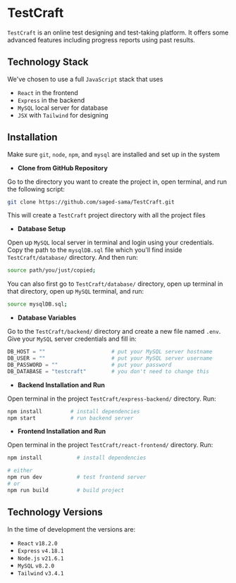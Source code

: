# TestCraft

`TestCraft` is an online test designing and test-taking platform. It offers some advanced features including progress reports using past results.

## Technology Stack

We've chosen to use a full `JavaScript` stack that uses

- `React` in the frontend
- `Express` in the backend
- `MySQL` local server for database
- `JSX` with `Tailwind` for designing


## Installation

Make sure `git`, `node`, `npm`, and `mysql` are installed and set up in the system

- <b>Clone from GitHub Repository</b> <br>

Go to the directory you want to create the project in, open terminal, and run the following script:
```bash
git clone https://github.com/saged-sama/TestCraft.git
```
This will create a `TestCraft` project directory with all the project files

- <b>Database Setup</b> <br>

Open up `MySQL` local server in terminal and login using your credentials. Copy the path to the `mysqlDB.sql` file which you'll find inside `TestCraft/database/` directory. And then run:
```bash
source path/you/just/copied;
```

You can also first go to `TestCraft/database/` directory, open up terminal in that directory, open up `MySQL` terminal, and run:
```bash
source mysqlDB.sql;
```

- <b>Database Variables</b> <br>

Go to the `TestCraft/backend/` directory and create a new file named `.env`. Give your `MySQL` server credentials and fill in:
```python
DB_HOST = ""                     # put your MySQL server hostname
DB_USER = ""                     # put your MySQL server username
DB_PASSWORD = ""                 # put your password
DB_DATABASE = "testcraft"        # you don't need to change this
```

- <b>Backend Installation and Run</b> <br>

Open terminal in the project `TestCraft/express-backend/` directory. Run:
```bash
npm install         # install dependencies
npm start           # run backend server
```

- <b>Frontend Installation and Run</b> <br>

Open terminal in the project `TestCraft/react-frontend/` directory. Run:
```bash
npm install           # install dependencies

# either
npm run dev           # test frontend server
# or
npm run build         # build project
```

## Technology Versions

In the time of development the versions are:

- `React` `v18.2.0`
- `Express` `v4.18.1`
- `Node.js` `v21.6.1`
- `MySQL` `v8.2.0`
- `Tailwind` `v3.4.1`